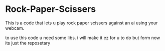 # Rock-Paper-Scissers
This is a code that lets u play rock paper scissers against an ai using your webcam.

to use this code u need some libs.
i will make it ez for u to do but form now its just the reposetary

